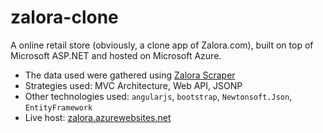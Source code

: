 # zalora-clone
A online retail store (obviously, a clone app of Zalora.com), built on top of Microsoft ASP.NET and hosted on Microsoft Azure.

* The data used were gathered using [Zalora Scraper](https://github.com/aldwyn/zalora-scraper)
* Strategies used: MVC Architecture, Web API, JSONP
* Other technologies used: `angularjs`, `bootstrap`, `Newtonsoft.Json`, `EntityFramework`
* Live host: [zalora.azurewebsites.net](http://zalora.azurewebsites.net)